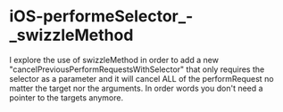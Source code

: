 iOS-performeSelector_-_swizzleMethod
====================================

I explore the use of swizzleMethod in order to add a new "cancelPreviousPerformRequestsWithSelector" that only requires the selector as a parameter and it will cancel ALL of the performRequest no matter the target nor the arguments. In order words you don't need a pointer to the targets anymore.